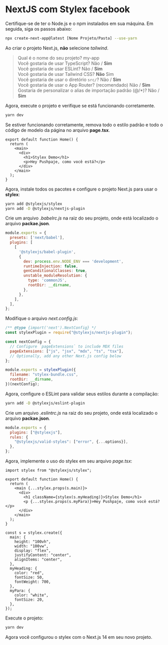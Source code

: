 # NextJS com Stylex facebook

Certifique-se de ter o Node.js e o npm instalados em sua máquina. Em seguida, siga os passos abaixo:

```bash
npx create-next-app@latest [Nome Projeto/Pasta] --use-yarn
```

Ao criar o projeto Next.js, **não** selecione _tailwind_.

> Qual é o nome do seu projeto? my-app\
> Você gostaria de usar TypeScript? Não / **Sim** \
> Você gostaria de usar ESLint? Não / **Sim**\
> Você gostaria de usar Tailwind CSS? **Não**  Sim\
> Você gostaria de usar o diretório `src/`? Não / **Sim**\
>  Você gostaria de usar o App Router? (recomendado) Não / **Sim**\
> Gostaria de personalizar o alias de importação padrão (@/*)? Não / **Sim**

Agora, execute o projeto e verifique se está funcionando corretamente.

```bash
yarn dev
```

Se estiver funcionando corretamente, remova todo o estilo padrão e todo o código de modelo da página no arquivo **page.tsx**.

```tsx
export default function Home() {
  return (
    <main>
      <div>
        <h1>Stylex Demo</h1>
        <p>Hey Pushpaje, como você está?</p>
      </div>
    </main>
  );
}
```

Agora, instale todos os pacotes e configure o projeto Next.js para usar o **stylex**:

```bash
yarn add @stylexjs/stylex
yarn add -D @stylexjs/nextjs-plugin
```

Crie um arquivo _.babelrc.js_ na raiz do seu projeto, onde está localizado o arquivo **packae.json**.

```js 
module.exports = {
  presets: ['next/babel'],
  plugins: [
    [
      '@stylexjs/babel-plugin',
      {
        dev: process.env.NODE_ENV === 'development',
        runtimeInjection: false,
        genConditionalClasses: true,
        unstable_moduleResolution: {
          type: 'commonJS',
          rootDir: __dirname,
        },
      },
    ],
  ],
};
```

Modifique o arquivo _next.config.js_:

```js
/** @type {import('next').NextConfig} */
const stylexPlugin = require("@stylexjs/nextjs-plugin");

const nextConfig = {
  // Configure `pageExtensions` to include MDX files
  pageExtensions: ["js", "jsx", "mdx", "ts", "tsx"],
  // Optionally, add any other Next.js config below
};

module.exports = stylexPlugin({
  filename: "stylex-bundle.css",
  rootDir: __dirname,
})(nextConfig);
```

Agora, configure o ESLint para validar seus estilos durante a compilação:

```bash
yarn add -D @stylexjs/eslint-plugin
```

Crie um arquivo _.eslintrc.js_ na raiz do seu projeto, onde está localizado o arquivo **packae.json**.

```js
module.exports = {
  plugins: ["@stylexjs"],
  rules: {
    "@stylexjs/valid-styles": ["error", {...options}],
  },
};
```

Agora, implemente o uso do stylex em seu arquivo _page.tsx_:

```tsx
import stylex from "@stylexjs/stylex";

export default function Home() {
  return (
    <main {...stylex.props(s.main)}>
      <div>
        <h1 className={stylex(s.myHeading)}>Stylex Demo</h1>
        <p {...stylex.props(s.myPara)}>Hey Pushpaje, como você está?</p>
      </div>
    </main>
  );
}

const s = stylex.create({
  main: {
    height: "100vh",
    width: "100vw",
    display: "flex",
    justifyContent: "center",
    alignItems: "center",
  },
  myHeading: {
    color: "red",
    fontSize: 50,
    fontWeight: 700,
  },
  myPara: {
    color: "white",
    fontSize: 20,
  },
});
```

Execute o projeto:

```bash
yarn dev
```

Agora você configurou o stylex com o Next.js 14 em seu novo projeto.
